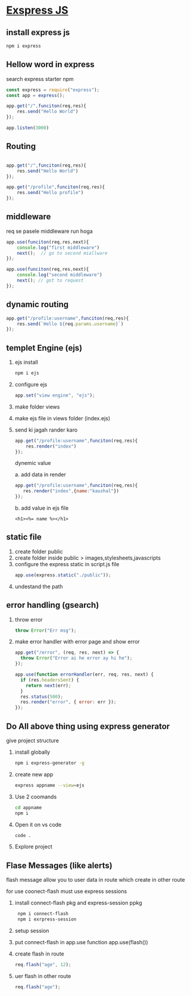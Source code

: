 # [Exspress JS](https://youtu.be/pKJ4GGyDgJo?si=yFdIRcI9j-Iopu57)

## install express js

```sh
npm i express
```

## Hellow word in express

search express starter npm

```js
const express = require("express");
const app = express();

app.get("/",funciton(req,res){
    res.send("Hello World")
});

app.listen(3000)
```

## Routing

```js

app.get("/",funciton(req,res){
    res.send("Hello World")
});

app.get("/profile",funciton(req,res){
    res.send("Hello profile")
});
```

## middleware

req se pasele middleware run hoga

```js
app.use(funciton(req,res,next){
    console.log("first middleware")
    next();  // go to second miallware
});

app.use(funciton(req,res,next){
    console.log("second middleware")
    next(); // got to request
});
```

## dynamic routing

```js
app.get("/profile:username",funciton(req,res){
    res.send(`Hello ${req.params.username}`)
});
```

## templet Engine (ejs)

1. ejs install

   ```sh
   npm i ejs
   ```

2. configure ejs

   ```js
   app.set("view engine", "ejs");
   ```

3. make folder views

4. make ejs file in views folder (index.ejs)
5. send ki jagah rander karo

   ```js
   app.get("/profile:username",funciton(req,res){
       res.render("index")
   });
   ```

   dynemic value

   a. add data in render

   ```js
   app.get("/profile:username",funciton(req,res){
      res.render("index",{name:"kaushal"})
   });
   ```

   b. add value in ejs file

   ```ejs
   <h1><%= name %></h1>
   ```

## static file

1. create folder public
2. create folder inside public > images,stylesheets,javascripts
3. configure the express static in script.js file
   ```js
   app.use(express.static("./public"));
   ```
4. undestand the path

## error handling (gsearch)

1. throw error
   ```js
   throw Error("Err msg");
   ```
2. make error handler with error page and show error

   ```js
   app.get("/error", (req, res, next) => {
     throw Error("Error ai he error ay hi he");
   });

   app.use(function errorHandler(err, req, res, next) {
     if (res.headersSent) {
       return next(err);
     }
     res.status(500);
     res.render("error", { error: err });
   });
   ```

## Do All above thing using express generator

give project structure

1.  install globally

    ```sh
    npm i express-generator -g
    ```

2.  create new app

    ```sh
    express appname --view=ejs
    ```

3.  Use 2 coomands
    ```sh
    cd appname
    npm i
    ```
4.  Open it on vs code
    ```sh
    code .
    ```
5.  Explore project

## Flase Messages (like alerts)

flash message allow you to user data in route which create in other route

for use coonect-flash must use express sessions

1. install connect-flash pkg and express-session ppkg

   ```sh
    npm i connect-flash
    npm i exrpress-session
   ```

2. setup session
3. put connect-flash in app.use function
   app.use(flash())

4. create flash in route
   ```js
   req.flash("age", 12);
   ```
5. uer flash in other route
   ```js
   req.flash("age");
   ```
